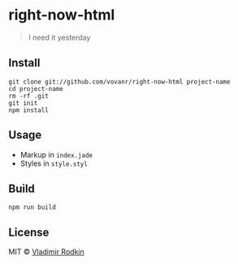 # right-now-html

> I need it yesterday

## Install

```
git clone git://github.com/vovanr/right-now-html project-name
cd project-name
rm -rf .git
git init
npm install
```

## Usage

- Markup in `index.jade`
- Styles in `style.styl`

## Build

```
npm run build
```

## License

MIT © [Vladimir Rodkin](https://github.com/VovanR)
